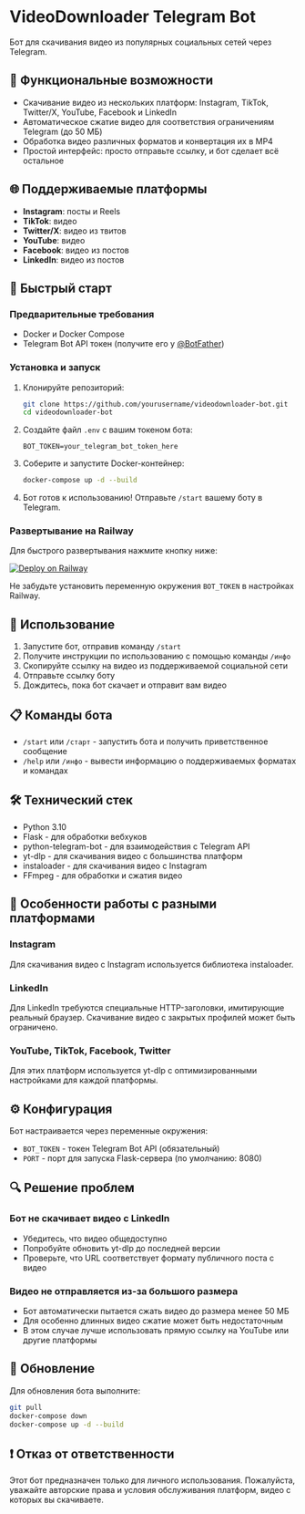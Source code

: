 # VideoDownloader Telegram Bot

Бот для скачивания видео из популярных социальных сетей через Telegram.

## 🎯 Функциональные возможности

- Скачивание видео из нескольких платформ: Instagram, TikTok, Twitter/X, YouTube, Facebook и LinkedIn
- Автоматическое сжатие видео для соответствия ограничениям Telegram (до 50 МБ)
- Обработка видео различных форматов и конвертация их в MP4
- Простой интерфейс: просто отправьте ссылку, и бот сделает всё остальное

## 🌐 Поддерживаемые платформы

- **Instagram**: посты и Reels
- **TikTok**: видео
- **Twitter/X**: видео из твитов
- **YouTube**: видео
- **Facebook**: видео из постов
- **LinkedIn**: видео из постов

## 🚀 Быстрый старт

### Предварительные требования

- Docker и Docker Compose
- Telegram Bot API токен (получите его у [@BotFather](https://t.me/BotFather))

### Установка и запуск

1. Клонируйте репозиторий:
   ```bash
   git clone https://github.com/yourusername/videodownloader-bot.git
   cd videodownloader-bot
   ```

2. Создайте файл `.env` с вашим токеном бота:
   ```
   BOT_TOKEN=your_telegram_bot_token_here
   ```

3. Соберите и запустите Docker-контейнер:
   ```bash
   docker-compose up -d --build
   ```

4. Бот готов к использованию! Отправьте `/start` вашему боту в Telegram.

### Развертывание на Railway

Для быстрого развертывания нажмите кнопку ниже:

[![Deploy on Railway](https://railway.app/button.svg)](https://railway.app/template/F4r5ight/VideoPirat)

Не забудьте установить переменную окружения `BOT_TOKEN` в настройках Railway.

## 🔧 Использование

1. Запустите бот, отправив команду `/start`
2. Получите инструкции по использованию с помощью команды `/инфо`
3. Скопируйте ссылку на видео из поддерживаемой социальной сети
4. Отправьте ссылку боту
5. Дождитесь, пока бот скачает и отправит вам видео

## 📋 Команды бота

- `/start` или `/старт` - запустить бота и получить приветственное сообщение
- `/help` или `/инфо` - вывести информацию о поддерживаемых форматах и командах

## 🛠️ Технический стек

- Python 3.10
- Flask - для обработки вебхуков
- python-telegram-bot - для взаимодействия с Telegram API
- yt-dlp - для скачивания видео с большинства платформ
- instaloader - для скачивания видео с Instagram
- FFmpeg - для обработки и сжатия видео

## 📝 Особенности работы с разными платформами

### Instagram
Для скачивания видео с Instagram используется библиотека instaloader.

### LinkedIn
Для LinkedIn требуются специальные HTTP-заголовки, имитирующие реальный браузер. Скачивание видео с закрытых профилей может быть ограничено.

### YouTube, TikTok, Facebook, Twitter
Для этих платформ используется yt-dlp с оптимизированными настройками для каждой платформы.

## ⚙️ Конфигурация

Бот настраивается через переменные окружения:

- `BOT_TOKEN` - токен Telegram Bot API (обязательный)
- `PORT` - порт для запуска Flask-сервера (по умолчанию: 8080)

## 🔍 Решение проблем

### Бот не скачивает видео с LinkedIn
- Убедитесь, что видео общедоступно
- Попробуйте обновить yt-dlp до последней версии
- Проверьте, что URL соответствует формату публичного поста с видео

### Видео не отправляется из-за большого размера
- Бот автоматически пытается сжать видео до размера менее 50 МБ
- Для особенно длинных видео сжатие может быть недостаточным
- В этом случае лучше использовать прямую ссылку на YouTube или другие платформы

## 🔄 Обновление

Для обновления бота выполните:

```bash
git pull
docker-compose down
docker-compose up -d --build
```

## ❗️ Отказ от ответственности

Этот бот предназначен только для личного использования. Пожалуйста, уважайте авторские права и условия обслуживания платформ, видео с которых вы скачиваете.
